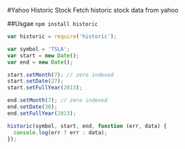 #Yahoo Historic Stock
Fetch historic stock data from yahoo

##Usgae
`npm install historic`
```javascript
var historic = require('historic');

var symbol = 'TSLA';
var start = new Date();
var end = new Date();

start.setMonth(7); // zero indexed
start.setDate(27);
start.setFullYear(2013);

end.setMonth(7); // zero indexed
end.setDate(30);
end.setFullYear(2013);

historic(symbol, start, end, function (err, data) {
  console.log(err ? err : data);
});
```